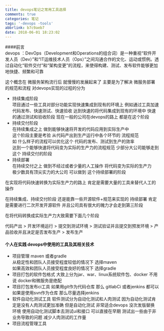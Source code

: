 ```yaml
---
title: devops笔记之常用工具选择
comments: true
categories: 笔记
tags: '-devops -tools'
abbrlink: b7c9aeb7
date: 2018-06-01 18:23:02
---
```

####前言  
devops ：DevOps（Development和Operations的组合词）是一种重视“软件开发人员（Dev）”和“IT运维技术人员（Ops）”之间沟通合作的文化、运动或惯例。透过自动化“软件交付”和“架构变更”的流程，来使得构建、测试、发布软件能够更加地快捷、频繁和可靠

这个概念在 微服务架构流行后 就慢慢的发展起来了  主要是为了解决 微服务部署的规范和流程
对devops实现的过程的分为 
* 持续集成阶段     
项目通过一些工具对部分功能实现快速集成到现有的环境上 
例如通过工具加速代码发布、快速测试、快速验收
达到快速的将代码集成到现有的环境中 快速的通过测试和验收阶段
现在一般的公司在devops的路上 都是在这个阶段 
* 持续交付阶段    
在持续集成之上 做到能够快速将开发的代码应用到实际生产中  
这个阶段主要是考验 从代码产出到生产运行中各个环节的 流程规范   
如 什么样子的流程可以优化这个 代码的发布、测试到生产的效率  
达到一个能够快速将代码变为实际的生产力的流程规范 
少部分大公司能够走到这个 持续交付的阶段 
* 持续部署   
在持续交付之上 做到不经过或者少量的人工操作 将代码变为实际的生产力  
极少数具有顶尖实力的大公司 可以做到 这个持续部署的阶段  

在实现将代码快速转换为实际生产力的路上 
肯定是需要大量的工具来替代人工的操作 

在持续集成、持续交付阶段 还是能靠一些开源软件+规范来实现的
持续部署 肯定是需要进行二次开发开源软件 并且公司具有很大的魄力才会走到第三阶段  

在将代码转换成实际生产力大致需要下面几个阶段   

代码产出 > 开发环境运行 > 提交到测试环境 > 测试验证并且提交到预发环境 > 产品验收并且决定是否发布生产 > 发布生产  
#### 个人在实践 devops中使用的工具及其相关技术 
* 项目管理 maven 或者gradle    
从稳定性和团队人员接受程度较低的情况下 选择maven  
如果高效和团队人员接受程度良好的情况下 选择gradle 
* 项目打包的软件包格式 
大致上分为jar、war、linux系统软件包、docker
不用说  docker和微服务是绝配 
* 项目打包发布ci工具
如果用git作为代码仓库 那么 gitlabCi 或者jenkins 都可以 
如果是使用svn作为仓库 那么尽量选择jenkins 
* 软件自动化测试工具
软件测试分为自动化测试和人肉测试 因为自动化测试肯定是没有人肉测试更加准确
但是自动化测试 非常适合devops 没次发版替换环境 使用自动化测试脚本去测试ui和接口 
可以直接在早期 测试出一些由于非业务导致的问题 减少人肉测试的工作量
* 项目流程管理工具 

 
  